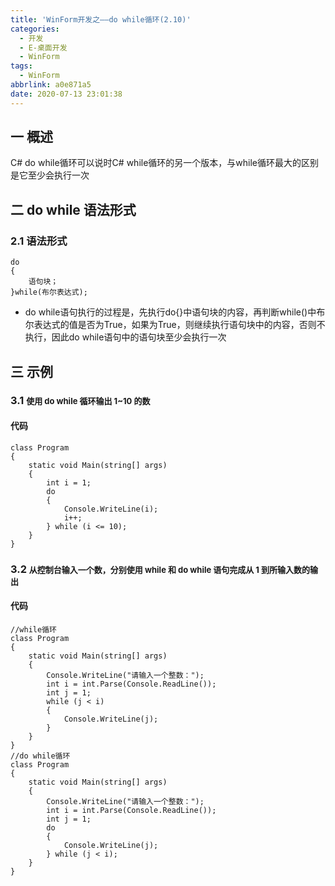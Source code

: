 ```yaml
---
title: 'WinForm开发之——do while循环(2.10)'
categories:
  - 开发
  - E-桌面开发
  - WinForm
tags:
  - WinForm
abbrlink: a0e871a5
date: 2020-07-13 23:01:38
---
```

## 一 概述

C# do while循环可以说时C# while循环的另一个版本，与while循环最大的区别是它至少会执行一次

<!--more-->

## 二 do while 语法形式

### 2.1 语法形式

```
do
{
    语句块；
}while(布尔表达式);
```

* do while语句执行的过程是，先执行do{}中语句块的内容，再判断while()中布尔表达式的值是否为True，如果为True，则继续执行语句块中的内容，否则不执行，因此do while语句中的语句块至少会执行一次

## 三 示例
### 3.1 <font size=2>使用 do while 循环输出 1~10 的数 </font>
#### 代码
```
class Program
{
    static void Main(string[] args)
    {
        int i = 1;
        do
        {
            Console.WriteLine(i);
            i++;
        } while (i <= 10);
    }  
}
```

### 3.2 <font size=2> 从控制台输入一个数，分别使用 while 和 do while 语句完成从 1 到所输入数的输出 </font>

#### 代码

```
//while循环
class Program
{
    static void Main(string[] args)
    {
        Console.WriteLine("请输入一个整数：");
        int i = int.Parse(Console.ReadLine());
        int j = 1;
        while (j < i)
        {
            Console.WriteLine(j);
        }
    }  
}
//do while循环
class Program
{
    static void Main(string[] args)
    {
        Console.WriteLine("请输入一个整数：");
        int i = int.Parse(Console.ReadLine());
        int j = 1;
        do
        {
            Console.WriteLine(j);
        } while (j < i);
    }  
}
```